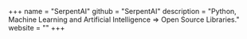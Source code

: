 +++
name = "SerpentAI"
github = "SerpentAI"
description = "Python, Machine Learning and Artificial Intelligence => Open Source Libraries."
website = ""
+++
